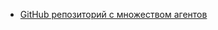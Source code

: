 - [GitHub репозиторий с множеством агентов](https://github.com/NirDiamant/GenAI_Agents?tab=readme-ov-file)
